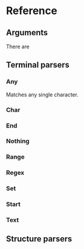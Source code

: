 # Reference

## Arguments
There are 

## Terminal parsers

### Any
Matches any single character.

### Char
### End
### Nothing
### Range
### Regex
### Set
### Start
### Text

## Structure parsers
